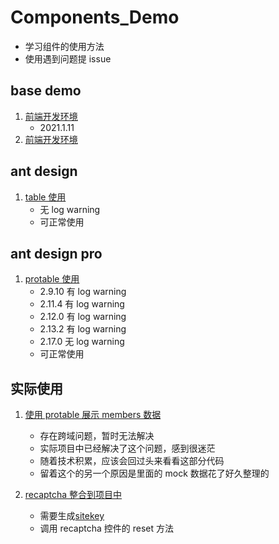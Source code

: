# Components_Demo

- 学习组件的使用方法
- 使用遇到问题提 issue

## base demo

1. [前端开发环境](./base_demo)
   - 2021.1.11
2. [前端开发环境]()

## ant design

1. [table 使用](./table_demo)
   - 无 log warning
   - 可正常使用

## ant design pro

1. [protable 使用](./protable_demo)
   - 2.9.10 有 log warning
   - 2.11.4 有 log warning
   - 2.12.0 有 log warning
   - 2.13.2 有 log warning
   - 2.17.0 无 log warning
   - 可正常使用

## 实际使用

1. [使用 protable 展示 members 数据](./memberstable)

   - 存在跨域问题，暂时无法解决
   - 实际项目中已经解决了这个问题，感到很迷茫
   - 随着技术积累，应该会回过头来看看这部分代码
   - 留着这个的另一个原因是里面的 mock 数据花了好久整理的

2. [recaptcha 整合到项目中](./recaptcha_demo)
   - 需要生成[sitekey](https://www.google.com/recaptcha/admin/create)
   - 调用 recaptcha 控件的 reset 方法
